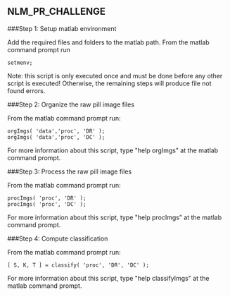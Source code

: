 ## NLM_PR_CHALLENGE


###Step 1: Setup matlab environment

Add the required files and folders to the matlab path. From the matlab command prompt run
```
setmenv;
```
Note: this script is only executed once and must be done before any other script is executed! Otherwise, the remaining steps will produce file not found errors.

###Step 2: Organize the raw pill image files

From the matlab command prompt run:
```
orgImgs( 'data','proc', 'DR' );
orgImgs( 'data','proc', 'DC' );
```
For more information about this script, type "help orgImgs" at the matlab command prompt.

###Step 3: Process the raw pill image files

From the matlab command prompt run:
```
procImgs( 'proc', 'DR' );
procImgs( 'proc', 'DC' );
```
For more information about this script, type "help procImgs" at the matlab command prompt.

###Step 4: Compute classification

From the matlab command prompt run:
```
[ S, K, T ] = classify( 'proc', 'DR', 'DC' );
```
For more information about this script, type "help classifyImgs" at the matlab command prompt.
